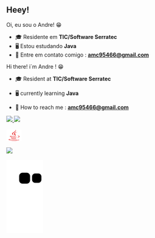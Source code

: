 ## Heey!

Oi, eu sou o Andre! 😁

- 🎓 Residente em **TIC/Software Serratec**
- 🖥 Estou estudando **Java**
- 📩 Entre em contato comigo : **amc95466@gmail.com**


Hi there! i´m Andre ! 😁

- 🎓 Resident at **TIC/Software Serratec**
- 🖥 currently learning **Java**
- 📩 How to reach me : **amc95466@gmail.com**

   <div>
 <a href="https://github.com/Andre-Maia-85">
 <img height="140em" src="https://github-readme-stats.vercel.app/api?username=Andre-Maia-85&show_icons=true&theme=codeSTACKr&include_all_commits=true&count_private=true"/>
  <img height="140em" src="https://github-readme-stats.vercel.app/api/top-langs/?username=Andre-Maia-85&layout=compact&langs_count=7&theme=codeSTACKr"/>
  </div> 
  


<div style="display: inline_block"><br>
  <img align="center" alt="Rafa-Js" height="30" width="40" src="https://raw.githubusercontent.com/devicons/devicon/master/icons/java/java-plain.svg">
  
</div><br>

<div>  
  <a href=[https://www.linkedin.com/in/andre-maia-74b9a5162/](https://www.linkedin.com/in/andre-maia-74b9a5162/)" target="_blank"><img src="https://img.shields.io/badge/-LinkedIn-%230077B5?style=for-the-badge&logo=linkedin&logoColor=white" target="_blank"></a> 
  
</div>

  ![Snake animation](https://github.com/Andre-Maia-85/Andre-Maia-85/blob/output/github-contribution-grid-snake.svg)
